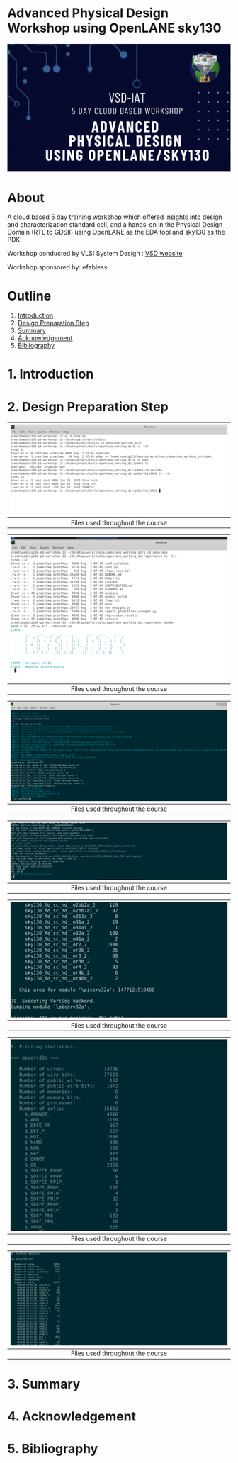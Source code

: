 # Advanced Physical Design Workshop using OpenLANE sky130

![Workshop Banner](/docs/poster.png)

# About

A cloud based 5 day training workshop which offered insights into design and characterization standard cell, and a hands-on in the Physical Design Domain (RTL to GDSII) using OpenLANE as the EDA tool and sky130 as the PDK.

Workshop conducted by VLSI System Design : [VSD website](https://www.vlsisystemdesign.com/)

Workshop sponsored by: efabless

# Outline

1. [Introduction](#1-introduction)
2. [Design Preparation Step](#2-Design-Preparation-Step) 
3. [Summary](#3-summary)
4. [Acknowledgement](#4-acknowledgement)
5. [Bibliography](#5-bibliography)

# 1. Introduction

# 2. Design Preparation Step

| ![files](docs/11.png) | 
|:--:| 
| Files used throughout the course|

| ![files](docs/12.png) | 
|:--:| 
| Files used throughout the course|

| ![files](docs/13.png) | 
|:--:| 
| Files used throughout the course|

| ![files](docs/14.png) | 
|:--:| 
| Files used throughout the course|

| ![files](docs/15.png) | 
|:--:| 
| Files used throughout the course|

| ![files](docs/16.png) | 
|:--:| 
| Files used throughout the course|

| ![files](docs/17.png) | 
|:--:| 
| Files used throughout the course|

# 3. Summary

# 4. Acknowledgement

# 5. Bibliography
